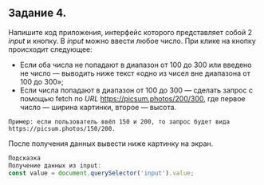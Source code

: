 ## Задание 4. ##

Напишите код приложения, интерфейс которого представляет собой 2 _input_ и кнопку. В _input_ можно ввести любое число. При клике на кнопку происходит следующее:

- Если оба числа не попадают в диапазон от 100 до 300 или введено не число — выводить ниже текст «одно из чисел вне диапазона от 100 до 300»;
- Если числа попадают в диапазон от 100 до 300 — сделать запрос c помощью fetch по _URL_ https://picsum.photos/200/300, где первое число — ширина картинки, второе — высота.

```
Пример: если пользователь ввёл 150 и 200, то запрос будет вида https://picsum.photos/150/200.
```

После получения данных вывести ниже картинку на экран.


```js
Подсказка 
Получение данных из input:
const value = document.querySelector('input').value;
```